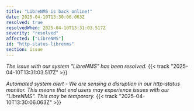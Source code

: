 ```yaml
---
title: "LibreNMS is back online!"
date: 2025-04-10T13:30:06.063Z
resolved: true
resolvedWhen: 2025-04-10T13:31:03.517Z
severity: "resolved"
affected: ["LibreNMS"]
id: "http-status-librenms"
section: issue
---
```


*The issue with our system "LibreNMS" has been resolved.* {{< track "2025-04-10T13:31:03.517Z" >}}

**Automated system alert* - We are sensing a disruption in our http-status monitor. This means that end users may experience issues with our "LibreNMS". This may be temporary.* {{< track "2025-04-10T13:30:06.063Z" >}}
